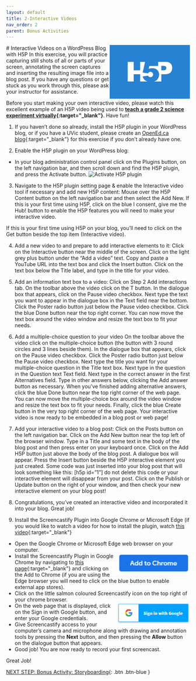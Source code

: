 ```yaml
---
layout: default
title: 2-Interactive Videos
nav_order: 2
parent: Bonus Activities
---
```

<img src="images/h5p.png" style="float:right;width:220px" alt="H5P logo"> 
# Interactive Videos on a WordPress Blog with H5P
In this exercise, you will practice capturing still shots of all or parts of your screen, annotating the screen captures and inserting the resulting image file into a blog post. If you have any questions or get stuck as you work through this, please ask your instructor for assistance.

Before you start making your own interactive video, please watch this excellent example of an H5P video being used to **[teach a grade 2 science experiment virtually](https://brittanyseducblog.opened.ca/2020/10/03/science-demonstration-video){:target="_blank"}**. Have fun!  

1. If you haven’t done so already, install the H5P plugin in your WordPress blog, or if you have a UVic student, please create an [OpenEd.ca blog](https://opened.ca/get-started/){:target="_blank"} for this exercise if you don’t already have one.

2. Enable the H5P plugin on your WordPress blog:
- In your blog administration control panel click on the Plugins button, on the left navigation bar, and then scroll down and find the H5P plugin, and press the Activate button.
![Activate H5P plugin](images/h5p-02.gif)

3. Navigate to the H5P plugin setting page & enable the Interactive video tool if necessary and add new H5P content:
Mouse over the H5P Content button on the left navigation bar and then select the Add New.
If this is your first time using H5P, click on the blue I consent, give me the Hub! button to enable the H5P features you will need to make your interactive video.


If this is your first time using H5P on your blog, you’ll need to click on the Get button beside the top item (Interactive video).



4. Add a new video to and prepare to add interactive elements to it:
Click on the Interactive button near the middle of the screen.
Click on the light grey plus button under the “Add a video” text.
Copy and paste a YouTube URL into the text box and click the Insert button.
Click on the text box below the Title label, and type in the title for your video.



5. Add an information text box to a video:
Click on Step 2 Add interactions tab.
On the toolbar above the video click on the T button.
In the dialogue box that appears, click on the Pause video checkbox.
Next type the text you want to appear in the dialogue box in the Text field near the bottom.
Click the Poster radio button just below the Pause video checkbox.
Click the blue Done button near the top right corner.
You can now move the text box around the video window and resize the text box to fit your needs.


6. Add a multiple-choice question to your video
On the toolbar above the video click on the multiple-choice button (the button with 3 round circles and 3 lines beside them).
In the dialogue box that appears, click on the Pause video checkbox.
Click the Poster radio button just below the Pause video checkbox.
Next type the title you want for your multiple-choice question in the Title text box.
Next type in the question in the Question text Text field.
Next type in the correct answer in the first Alternatives field.
Type in other answers below, clicking the Add answer button as necessary.
When you’ve finished adding alternative answers, click the blue Done button near the top right corner of the web page.
You can now move the multiple-choice box around the video window and resize the text box to fit your needs.
Finally, click the blue Create button in the very top right corner of the web page. Your interactive video is now ready to be embedded in a blog post or web page!



7. Add your interactive video to a blog post:
Click on the Posts button on the left navigation bar.
Click on the Add New button near the top left of the browser window.
Type in a Title and some text in the body of the blog post and then press enter on your keyboard once.
Click on the Add H5P button just above the body of the blog post.
A dialogue box will appear. Press the Insert button beside the H5P interactive element you just created.
Some code was just inserted into your blog post that will look something like this: [h5p id=”1”] do not delete this code or your interactive element will disappear from your post.
Click on the Publish or Update button on the right of your window, and then check your new interactive element on your blog post!


8. Congratulations, you’ve created an interactive video and incorporated it into your blog. Great job!

1. Install the Screencastify Plugin into Google Chrome or Microsoft Edge (if you would like to watch a video for how to install the plugin, watch [this video](http://bit.ly/2mtNP3E){:target="_blank"}
- Open the Google Chrome or Microsoft Edge web browser on your computer.   
- <img src="images/screencastify-02.png" style="float:right;width:200px" alt="Add to Chrome button">  Install the Screencastify Plugin in Google Chrome by navigating to [this page](https://chrome.google.com/webstore/detail/screencastify-screen-vide/mmeijimgabbpbgpdklnllpncmdofkcpn?hl=en){:target="_blank"} and clicking on the Add to Chrome (if you are using the Edge browser you will need to click on the blue button to enable external app stores).
- Click on the little salmon coloured Screencastify icon on the top right of your chrome browser.
- <img src="images/screencastify-03.png" style="float:right;width:200px" alt="Google sign in picture">  On the web page that is displayed, click on the Sign in with Google button, and enter your Google credentials.
- Give Screencastify access to your computer’s camera and microphone along with drawing and annotation tools by pressing the **Next** button, and then pressing the **Allow** button on the dialogue button that appears.
- Good job! You are now ready to record your first screencast.

Great Job!<br>

[NEXT STEP: Bonus Activity: Storyboarding](storyboarding.html){: .btn .btn-blue }
